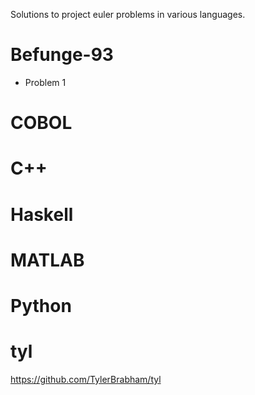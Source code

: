 Solutions to project euler problems in various languages.

Befunge-93
================================================================================
- Problem 1

COBOL
================================================================================

C++
================================================================================

Haskell
================================================================================

MATLAB
================================================================================

Python
================================================================================

tyl
================================================================================
https://github.com/TylerBrabham/tyl
